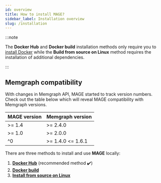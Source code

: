 ```yaml
---
id: overview
title: How to install MAGE?
sidebar_label: Installation overview
slug: /installation
---
```


:::note

The **Docker Hub** and **Docker build** installation methods only require you to
[install Docker](https://docs.docker.com/get-docker/) while the **Build from
source on Linux** method requires the installation of additional dependencies.

:::

## Memgraph compatibility

With changes in Memgraph API, MAGE started to track version numbers. Check out
the table below which will reveal MAGE compatibility with Memgraph versions.

| MAGE version | Memgraph version  |
|--------------|-------------------|
| >= 1.4       | >= 2.4.0          |
| >= 1.0       | >= 2.0.0          |
| ^0           | >= 1.4.0 <= 1.6.1 |

There are three methods to install and use **MAGE** locally:

1. **[Docker Hub](/installation/docker-hub.md)** (recommended method ✔️)
2. **[Docker build](/installation/docker-build.md)**
3. **[Install from source on Linux](/installation/source.md)**

